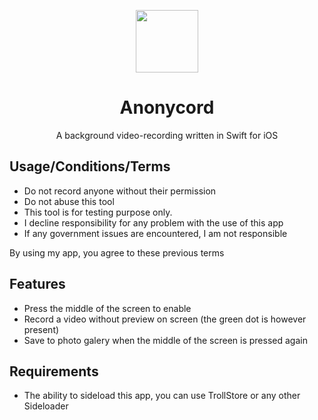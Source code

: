 <p align="center">
   <img align="center" src='https://i.ibb.co/mHyB52V/appicon-modified.png' width=100>
 </p>
 <h1 align="center"> Anonycord </h1>
 <p align="center">A background video-recording written in Swift for iOS</p>
 
 ## Usage/Conditions/Terms
 - Do not record anyone without their permission
 - Do not abuse this tool
 - This tool is for testing purpose only.
 - I decline responsibility for any problem with the use of this app
 - If any government issues are encountered, I am not responsible
 
By using my app, you agree to these previous terms

## Features
- Press the middle of the screen to enable
- Record a video without preview on screen (the green dot is however present)
- Save to photo galery when the middle of the screen is pressed again

## Requirements
- The ability to sideload this app, you can use TrollStore or any other Sideloader
